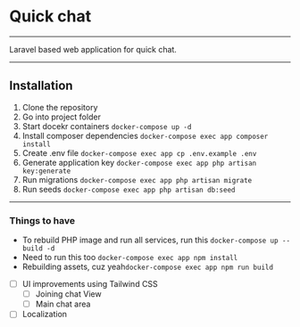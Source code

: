     
# Quick chat

---

Laravel based web application for quick chat.

---

## Installation

1. Clone the repository
2. Go into project folder
3. Start docekr containers `docker-compose up -d`
4. Install composer dependencies `docker-compose exec app composer install`
5. Create .env file `docker-compose exec app cp .env.example .env`
6. Generate application key `docker-compose exec app php artisan key:generate`
7. Run migrations `docker-compose exec app php artisan migrate`
8. Run seeds `docker-compose exec app php artisan db:seed`

---

### Things to have

- To rebuild PHP image and run all services, run this `docker-compose up --build -d`
- Need to run this too `docker-compose exec app npm install`
- Rebuilding assets, cuz yeah`docker-compose exec app npm run build`

- [ ] UI improvements using Tailwind CSS
  - [ ] Joining chat View
  - [ ] Main chat area
- [ ] Localization
